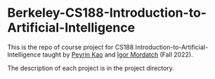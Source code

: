 # Berkeley-CS188-Introduction-to-Artificial-Intelligence
This is the repo of course project for CS188 Introduction-to-Artificial-Intelligence taught by [Peyrin Kao](https://peyrin.github.io) and [Igor Mordatch](https://scholar.google.com/citations?user=Vzr1RukAAAAJ&hl=en) (Fall 2022).

The description of each project is in the project directory.

